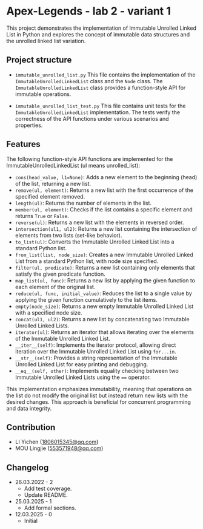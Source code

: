 # Apex-Legends - lab 2 - variant 1

This project demonstrates the implementation of Immutable Unrolled
Linked List in Python and explores the concept of immutable data
structures and the unrolled linked list variation.

## Project structure

- `immutable_unrolled_list.py`
  This file contains the implementation of the
  `ImmutableUnrolledLinkedList` class and the `Node` class.
  The `ImmutableUnrolledLinkedList` class provides a function-style
  API for immutable operations.

- `immutable_unrolled_list_test.py`
  This file contains unit tests for the `ImmutableUnrolledLinkedList`
  implementation.
  The tests verify the correctness of the API functions under various
  scenarios and properties.

## Features

The following function-style API functions are implemented for the
ImmutableUnrolledLinkedList (ul means unrolled_list):

- `cons(head_value, l1=None)`: Adds a new element to the beginning
  (head) of the list, returning a new list.
- `remove(ul, element)`: Returns a new list with the first occurrence
  of the specified element removed.
- `length(ul)`: Returns the number of elements in the list.
- `member(ul, element)`: Checks if the list contains a specific
  element and returns `True` or `False`.
- `reverse(ul)`: Returns a new list with the elements in reversed order.
- `intersection(ul1, ul2)`: Returns a new list containing the
  intersection of elements from two lists (set-like behavior).
- `to_list(ul)`: Converts the Immutable Unrolled Linked List into a
  standard Python list.
- `from_list(list, node_size)`: Creates a new Immutable Unrolled
  Linked List from a standard Python list, with node size specified.
- `filter(ul, predicate)`: Returns a new list containing only elements
  that satisfy the given predicate function.
- `map_list(ul, func)`: Returns a new list by applying the given function
  to each element of the original list.
- `reduce(ul, func, initial_value)`: Reduces the list to a single value
  by applying the given function cumulatively to the list items.
- `empty(node_size)`: Returns a new empty Immutable Unrolled Linked
  List with a specified node size.
- `concat(ul1, ul2)`: Returns a new list by concatenating two
  Immutable Unrolled Linked Lists.
- `iterator(ul)`: Returns an iterator that allows iterating over the
  elements of the Immutable Unrolled Linked List.
- `__iter__(self)`: Implements the iterator protocol, allowing direct
  iteration over the Immutable Unrolled Linked List using `for...in`.
- `__str__(self)`: Provides a string representation of the Immutable
  Unrolled Linked List for easy printing and debugging.
- `__eq__(self, other)`: Implements equality checking between two
  Immutable Unrolled Linked Lists using the `==` operator.

This implementation emphasizes immutability, meaning that operations
on the list do not modify the original list but instead return new lists
with the desired changes. This approach is beneficial for concurrent
programming and data integrity.

## Contribution

- LI Yichen (<1806015345@qq.com>)
- MOU Lingjie (<553571948@qq.com>)

## Changelog

- 26.03.2022 - 2
   - Add test coverage.
   - Update README.
- 25.03.2025 - 1
   - Add formal sections.
- 12.03.2025 - 0
   - Initial
